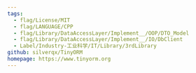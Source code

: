 ```yaml
---
tags:
  - flag/License/MIT
  - flag/LANGUAGE/CPP
  - flag/Library/DataAccessLayer/Implement__/OOP/DTO_Model
  - flag/Library/DataAccessLayer/Implement__/IO/DbClient
  - Label/Industry-工业科学/IT/Library/3rdLibrary
github: silverqx/TinyORM
homepage: https://www.tinyorm.org
---
```

